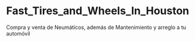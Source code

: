# Fast_Tires_and_Wheels_In_Houston
Compra y venta de Neumáticos, además de Mantenimiento y arreglo a tu automóvil
